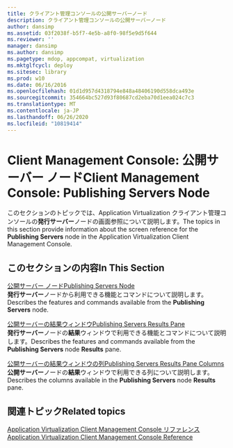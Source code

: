 ```yaml
---
title: クライアント管理コンソールの公開サーバーノード
description: クライアント管理コンソールの公開サーバーノード
author: dansimp
ms.assetid: 03f2038f-b5f7-4e5b-a8f0-98f5e9d5f644
ms.reviewer: ''
manager: dansimp
ms.author: dansimp
ms.pagetype: mdop, appcompat, virtualization
ms.mktglfcycl: deploy
ms.sitesec: library
ms.prod: w10
ms.date: 06/16/2016
ms.openlocfilehash: 01d1d957d4318794e848a48406190d558dca493e
ms.sourcegitcommit: 354664bc527d93f80687cd2eba70d1eea024c7c3
ms.translationtype: MT
ms.contentlocale: ja-JP
ms.lasthandoff: 06/26/2020
ms.locfileid: "10819414"
---
```

# <span data-ttu-id="762dd-103">Client Management Console: 公開サーバー ノード</span><span class="sxs-lookup"><span data-stu-id="762dd-103">Client Management Console: Publishing Servers Node</span></span>


<span data-ttu-id="762dd-104">このセクションのトピックでは、Application Virtualization クライアント管理コンソールの**発行サーバー**ノードの画面参照について説明します。</span><span class="sxs-lookup"><span data-stu-id="762dd-104">The topics in this section provide information about the screen reference for the **Publishing Servers** node in the Application Virtualization Client Management Console.</span></span>

## <span data-ttu-id="762dd-105">このセクションの内容</span><span class="sxs-lookup"><span data-stu-id="762dd-105">In This Section</span></span>


<a href="" id="publishing-servers-node"></a>[<span data-ttu-id="762dd-106">公開サーバー ノード</span><span class="sxs-lookup"><span data-stu-id="762dd-106">Publishing Servers Node</span></span>](publishing-servers-node.md)  
<span data-ttu-id="762dd-107">**発行サーバー**ノードから利用できる機能とコマンドについて説明します。</span><span class="sxs-lookup"><span data-stu-id="762dd-107">Describes the features and commands available from the **Publishing Servers** node.</span></span>

<a href="" id="publishing-servers-results-pane"></a>[<span data-ttu-id="762dd-108">公開サーバーの結果ウィンドウ</span><span class="sxs-lookup"><span data-stu-id="762dd-108">Publishing Servers Results Pane</span></span>](publishing-servers-results-pane.md)  
<span data-ttu-id="762dd-109">**発行サーバー**ノードの**結果**ウィンドウで利用できる機能とコマンドについて説明します。</span><span class="sxs-lookup"><span data-stu-id="762dd-109">Describes the features and commands available from the **Publishing Servers** node **Results** pane.</span></span>

<a href="" id="publishing-servers-results-pane-columns"></a>[<span data-ttu-id="762dd-110">公開サーバーの結果ウィンドウの列</span><span class="sxs-lookup"><span data-stu-id="762dd-110">Publishing Servers Results Pane Columns</span></span>](publishing-servers-results-pane-columns.md)  
<span data-ttu-id="762dd-111">**公開サーバー**ノードの**結果**ウィンドウで利用できる列について説明します。</span><span class="sxs-lookup"><span data-stu-id="762dd-111">Describes the columns available in the **Publishing Servers** node **Results** pane.</span></span>

## <span data-ttu-id="762dd-112">関連トピック</span><span class="sxs-lookup"><span data-stu-id="762dd-112">Related topics</span></span>


[<span data-ttu-id="762dd-113">Application Virtualization Client Management Console リファレンス</span><span class="sxs-lookup"><span data-stu-id="762dd-113">Application Virtualization Client Management Console Reference</span></span>](application-virtualization-client-management-console-reference.md)

 

 





